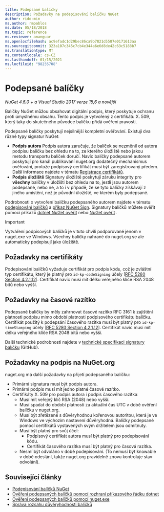 ```yaml
---
title: Podepsané balíčky
description: Požadavky na podepisování balíčku NuGet
author: rido-min
ms.author: rmpablos
ms.date: 05/18/2018
ms.topic: reference
ms.reviewer: ananguar
ms.openlocfilehash: ac9efadc1d29bec86ca9b7821d5587e0171613aa
ms.sourcegitcommit: 323a107c345c7cb4e344a6e6d8de42c63c5188b7
ms.translationtype: MT
ms.contentlocale: cs-CZ
ms.lasthandoff: 01/15/2021
ms.locfileid: "98235708"
---
```

# <a name="signed-packages"></a>Podepsané balíčky

*NuGet 4.6.0 + a Visual Studio 2017 verze 15,6 a novější*

Balíčky NuGet můžou obsahovat digitální podpis, který poskytuje ochranu proti úmyslnému obsahu. Tento podpis je vytvořený z certifikátu X. 509, který taky do skutečného původce balíčku přidá ověření pravosti.

Podepsané balíčky poskytují nejsilnější kompletní ověřování. Existují dva různé typy signatur NuGet:
- **Podpis autora** Podpis autora zaručuje, že balíček se nezměnil od autora podpisu balíčku bez ohledu na to, ze kterého úložiště nebo jakou metodu transportu balíček doručí. Navíc balíčky podepsané autorem poskytují pro kanál publikování nuget.org dodatečný mechanismus ověřování, protože podpisový certifikát musí být zaregistrovaný předem. Další informace najdete v tématu [Registrace certifikátů](#signature-requirements-on-nugetorg).
- **Podpis úložiště** Signatury úložiště poskytují záruku integrity pro **všechny** balíčky v úložišti bez ohledu na to, jestli jsou autorem podepsané, nebo ne, a to i v případě, že se tyto balíčky získávají z jiného umístění, než je původní úložiště, ve kterém byly podepsané.   

Podrobnosti o vytvoření balíčku podepsaného autorem najdete v tématu [podepisování balíčků](../create-packages/Sign-a-package.md) a [příkaz NuGet Sign](../reference/cli-reference/cli-ref-sign.md). Signatury balíčků můžete ověřit pomocí příkazů [dotnet NuGet ověřit](/dotnet/core/tools/dotnet-nuget-verify.md) nebo [NuGet ověřit](../reference/cli-reference/cli-ref-verify.md) .

> [!Important]
> Vytváření podpisových balíčků je v tuto chvíli podporované jenom v nuget.exe ve Windows. Všechny balíčky nahrané do nuget.org se ale automaticky podepisují jako úložiště.

## <a name="certificate-requirements"></a>Požadavky na certifikáty

Podepisování balíčků vyžaduje certifikát pro podpis kódu, což je zvláštní typ certifikátu, který je platný pro `id-kp-codeSigning` účely [[RFC 5280 Section 4.2.1.12](https://tools.ietf.org/html/rfc5280#section-4.2.1.12)]. Certifikát navíc musí mít délku veřejného klíče RSA 2048 bitů nebo vyšší.

## <a name="timestamp-requirements"></a>Požadavky na časové razítko

Podepsané balíčky by měly zahrnovat časové razítko RFC 3161 k zajištění platnosti podpisu mimo období platnosti podpisového certifikátu balíčku. Certifikát použitý k podepsání časového razítka musí být platný pro `id-kp-timeStamping` účely [[RFC 5280 Section 4.2.1.12](https://tools.ietf.org/html/rfc5280#section-4.2.1.12)]. Certifikát navíc musí mít délku veřejného klíče RSA 2048 bitů nebo vyšší.

Další technické podrobnosti najdete v [technické specifikaci signatury balíčku](https://github.com/NuGet/Home/wiki/Package-Signatures-Technical-Details) (GitHub).

## <a name="signature-requirements-on-nugetorg"></a>Požadavky na podpis na NuGet.org

nuget.org má další požadavky na přijetí podepsaného balíčku:

- Primární signatura musí být podpis autora.
- Primární podpis musí mít jedno platné časové razítko.
- Certifikáty X. 509 pro podpis autora i podpis časového razítka:
  - Musí mít veřejný klíč RSA (2048) nebo vyšší.
  - Musí spadat do období platnosti za aktuální čas UTC v době ověření balíčku v nuget.org.
  - Musí být zřetězené s důvěryhodnou kořenovou autoritou, která je ve Windows ve výchozím nastavení důvěryhodná. Balíčky podepsané pomocí certifikátů vystavených svým držitelem jsou odmítnuty.
  - Musí být platný pro svůj účel: 
    - Podpisový certifikát autora musí být platný pro podepisování kódu.
    - Certifikát časového razítka musí být platný pro časová razítka.
  - Nesmí být odvoláno v době podepisování. (To nemusí být knowable v době odeslání, takže nuget.org pravidelně znovu kontroluje stav odvolání).
  
  
## <a name="related-articles"></a>Související články

- [Podepisování balíčků NuGet](../create-packages/Sign-a-Package.md)
- [Ověření podepsaných balíčků pomocí rozhraní příkazového řádku dotnet](/dotnet/core/tools/dotnet-nuget-verify.md)
- [Ověření podepsaných balíčků pomocí nuget.exe](../reference/cli-reference/cli-ref-verify.md)
- [Správa rozsahu důvěryhodnosti balíčků](../consume-packages/installing-signed-packages.md)
